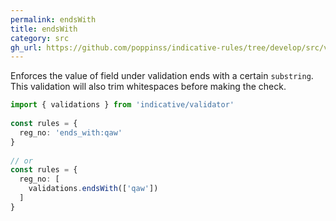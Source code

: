 ```yaml
---
permalink: endsWith
title: endsWith
category: src
gh_url: https://github.com/poppinss/indicative-rules/tree/develop/src/validations/string/endsWith.ts
---
```


Enforces the value of field under validation ends with a certain `substring`.
This validation will also trim whitespaces before making the check.
 
```ts
import { validations } from 'indicative/validator'
 
const rules = {
  reg_no: 'ends_with:qaw'
}
 
// or
const rules = {
  reg_no: [
    validations.endsWith(['qaw'])
  ]
}
```